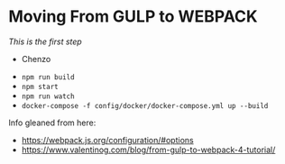 # Moving From GULP to WEBPACK

*This is the first step*

- Chenzo



* `npm run build`
* `npm start`      
* `npm run watch`   
* `docker-compose -f config/docker/docker-compose.yml up --build`


Info gleaned from here:

* https://webpack.js.org/configuration/#options 
* https://www.valentinog.com/blog/from-gulp-to-webpack-4-tutorial/  




